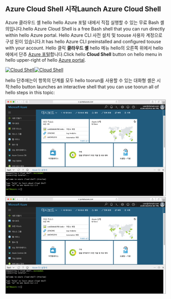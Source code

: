 
## <a name="launch-azure-cloud-shell"></a><span data-ttu-id="adbe9-101">Azure Cloud Shell 시작</span><span class="sxs-lookup"><span data-stu-id="adbe9-101">Launch Azure Cloud Shell</span></span>

<span data-ttu-id="adbe9-102">Azure 클라우드 셸 hello hello Azure 포털 내에서 직접 실행할 수 있는 무료 Bash 셸의입니다.</span><span class="sxs-lookup"><span data-stu-id="adbe9-102">hello Azure Cloud Shell is a free Bash shell that you can run directly within hello Azure portal.</span></span> <span data-ttu-id="adbe9-103">Hello Azure CLI 사전 설치 및 toouse 사용자 계정으로 구성 된이 있습니다.</span><span class="sxs-lookup"><span data-stu-id="adbe9-103">It has hello Azure CLI preinstalled and configured toouse with your account.</span></span> <span data-ttu-id="adbe9-104">Hello 클릭 **클라우드 셸** hello 메뉴 hello의 오른쪽 위에서 hello에에서 단추 [Azure 포털](https://portal.azure.com)합니다.</span><span class="sxs-lookup"><span data-stu-id="adbe9-104">Click hello **Cloud Shell** button on hello menu in hello upper-right of hello [Azure portal](https://portal.azure.com).</span></span>

<span data-ttu-id="adbe9-105">[![Cloud Shell](./media/cloud-shell-try-it/cloud-shell-menu.png)](https://portal.azure.com)</span><span class="sxs-lookup"><span data-stu-id="adbe9-105">[![Cloud Shell](./media/cloud-shell-try-it/cloud-shell-menu.png)](https://portal.azure.com)</span></span>

<span data-ttu-id="adbe9-106">hello 단추에는이 항목의 단계를 모두 hello toorun를 사용할 수 있는 대화형 셸은 시작:</span><span class="sxs-lookup"><span data-stu-id="adbe9-106">hello button launches an interactive shell that you can use toorun all of hello steps in this topic:</span></span>

<span data-ttu-id="adbe9-107">[![Hello 포털에 표시 된 hello 클라우드 셸 창을 스크린 샷](./media/cloud-shell-try-it/cloud-shell-safari.png)](https://portal.azure.com)</span><span class="sxs-lookup"><span data-stu-id="adbe9-107">[![Screenshot showing hello Cloud Shell window in hello portal](./media/cloud-shell-try-it/cloud-shell-safari.png)](https://portal.azure.com)</span></span>











